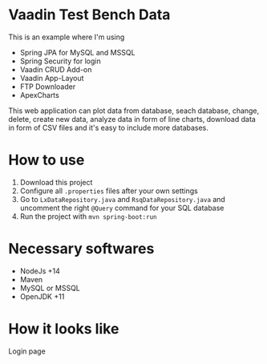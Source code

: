 # Vaadin Test Bench Data

This is an example where I'm using 

- Spring JPA for MySQL and MSSQL
- Spring Security for login
- Vaadin CRUD Add-on
- Vaadin App-Layout
- FTP Downloader
- ApexCharts

This web application can plot data from database, seach database, change, delete, create new data, analyze data in form of
line charts, download data in form of CSV files and it's easy to include more databases.

# How to use

1. Download this project
2. Configure all `.properties` files after your own settings
3. Go to `LxDataRepository.java` and `RsqDataRepository.java` and uncomment the right `@Query` command for your SQL database
4. Run the project with `mvn spring-boot:run`

# Necessary softwares

- NodeJs +14
- Maven
- MySQL or MSSQL
- OpenJDK +11

# How it looks like

Login page 



